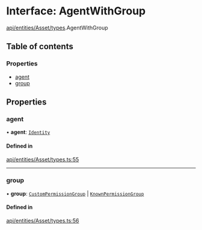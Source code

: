 # Interface: AgentWithGroup

[api/entities/Asset/types](../wiki/api.entities.Asset.types).AgentWithGroup

## Table of contents

### Properties

- [agent](../wiki/api.entities.Asset.types.AgentWithGroup#agent)
- [group](../wiki/api.entities.Asset.types.AgentWithGroup#group)

## Properties

### agent

• **agent**: [`Identity`](../wiki/api.entities.Identity.Identity)

#### Defined in

[api/entities/Asset/types.ts:55](https://github.com/PolymeshAssociation/polymesh-sdk/blob/07a4c5b0/src/api/entities/Asset/types.ts#L55)

___

### group

• **group**: [`CustomPermissionGroup`](../wiki/api.entities.CustomPermissionGroup.CustomPermissionGroup) \| [`KnownPermissionGroup`](../wiki/api.entities.KnownPermissionGroup.KnownPermissionGroup)

#### Defined in

[api/entities/Asset/types.ts:56](https://github.com/PolymeshAssociation/polymesh-sdk/blob/07a4c5b0/src/api/entities/Asset/types.ts#L56)
